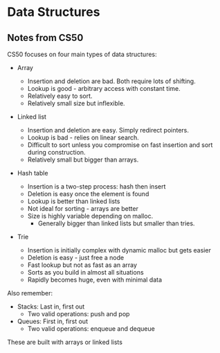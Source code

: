 # Data Structures

## Notes from CS50

CS50 focuses on four main types of data structures:

* Array
    * Insertion and deletion are bad. Both require lots of shifting.
    * Lookup is good - arbitrary access with constant time.
    * Relatively easy to sort.
    * Relatively small size but inflexible.
    
* Linked list
    * Insertion and deletion are easy. Simply redirect pointers.
    * Lookup is bad - relies on linear search.
    * Difficult to sort unless you compromise on fast insertion and sort during construction.
    * Relatively small but bigger than arrays.
    
* Hash table
    * Insertion is a two-step process: hash then insert
    * Deletion is easy once the element is found
    * Lookup is better than linked lists
    * Not ideal for sorting - arrays are better
    * Size is highly variable depending on malloc. 
        * Generally bigger than linked lists but smaller than tries.

* Trie
    * Insertion is initially complex with dynamic malloc but gets easier
    * Deletion is easy - just free a node
    * Fast lookup but not as fast as an array
    * Sorts as you build in almost all situations
    * Rapidly becomes huge, even with minimal data
    
Also remember:

* Stacks: Last in, first out
    * Two valid operations: push and pop
* Queues: First in, first out
    * Two valid operations: enqueue and dequeue
    
These are built with arrays or linked lists